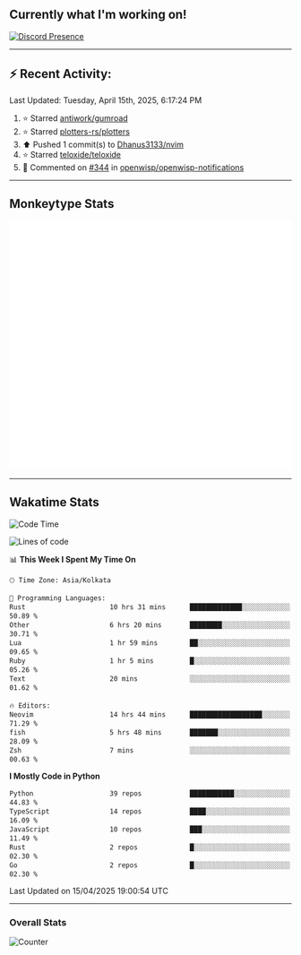 ## Currently what I'm working on!
[![Discord Presence](https://lanyard.cnrad.dev/api/534981034400284712)](https://discord.com/users/534981034400284712)

---

## :zap: Recent Activity:
<!--RECENT_ACTIVITY:last_update-->
Last Updated: Tuesday, April 15th, 2025, 6:17:24 PM
<!--RECENT_ACTIVITY:last_update_end-->
<!--RECENT_ACTIVITY:start-->
1. ⭐ Starred [antiwork/gumroad](https://github.com/antiwork/gumroad)<br>
2. ⭐ Starred [plotters-rs/plotters](https://github.com/plotters-rs/plotters)<br>
3. ⬆️ Pushed 1 commit(s) to [Dhanus3133/nvim](https://github.com/Dhanus3133/nvim)<br>
4. ⭐ Starred [teloxide/teloxide](https://github.com/teloxide/teloxide)<br>
5. 💬 Commented on [#344](https://github.com/openwisp/openwisp-notifications/pull/344#issuecomment-2754819705) in [openwisp/openwisp-notifications](https://github.com/openwisp/openwisp-notifications)<br>
<!--RECENT_ACTIVITY:end-->

---

## Monkeytype Stats
<a href="https://monkeytype.com/profile/dhanus">
  <img src="https://raw.githubusercontent.com/Dhanus3133/Dhanus3133/monkeytype/monkeytype-lb.svg" alt="Monkeytype Profile" />
</a>

---

## Wakatime Stats
<!--START_SECTION:waka-->
![Code Time](http://img.shields.io/badge/Code%20Time-2%2C641%20hrs%2026%20mins-blue)

![Lines of code](https://img.shields.io/badge/From%20Hello%20World%20I%27ve%20Written-5.9%20million%20lines%20of%20code-blue)

📊 **This Week I Spent My Time On** 

```text
🕑︎ Time Zone: Asia/Kolkata

💬 Programming Languages: 
Rust                     10 hrs 31 mins      █████████████░░░░░░░░░░░░   50.89 % 
Other                    6 hrs 20 mins       ████████░░░░░░░░░░░░░░░░░   30.71 % 
Lua                      1 hr 59 mins        ██░░░░░░░░░░░░░░░░░░░░░░░   09.65 % 
Ruby                     1 hr 5 mins         █░░░░░░░░░░░░░░░░░░░░░░░░   05.26 % 
Text                     20 mins             ░░░░░░░░░░░░░░░░░░░░░░░░░   01.62 % 

🔥 Editors: 
Neovim                   14 hrs 44 mins      ██████████████████░░░░░░░   71.29 % 
fish                     5 hrs 48 mins       ███████░░░░░░░░░░░░░░░░░░   28.09 % 
Zsh                      7 mins              ░░░░░░░░░░░░░░░░░░░░░░░░░   00.63 % 
```

**I Mostly Code in Python** 

```text
Python                   39 repos            ███████████░░░░░░░░░░░░░░   44.83 % 
TypeScript               14 repos            ████░░░░░░░░░░░░░░░░░░░░░   16.09 % 
JavaScript               10 repos            ███░░░░░░░░░░░░░░░░░░░░░░   11.49 % 
Rust                     2 repos             █░░░░░░░░░░░░░░░░░░░░░░░░   02.30 % 
Go                       2 repos             █░░░░░░░░░░░░░░░░░░░░░░░░   02.30 % 
```




 Last Updated on 15/04/2025 19:00:54 UTC
<!--END_SECTION:waka-->
---

### Overall Stats

<img src="https://moe-counter.glitch.me/get/@Dhanus3133?theme=asoul" alt="Counter" />
